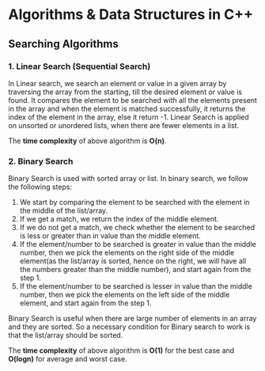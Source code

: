 # Algorithms &amp; Data Structures in C++

<!-- ## Data Structures

### 1. Stack

### 2. Queue

### 3. SingleLinkedList

### 4. DoubleLinkedList -->

## Searching Algorithms

### 1. Linear Search (Sequential Search)

In Linear search, we search an element or value in a given array by traversing the array from the starting, till the desired element or value is found.
It compares the element to be searched with all the elements present in the array and when the element is matched successfully, it returns the index of the element in the array, else it return -1.
Linear Search is applied on unsorted or unordered lists, when there are fewer elements in a list.

The **time complexity** of above algorithm is **O(n)**.

### 2. Binary Search

Binary Search is used with sorted array or list. In binary search, we follow the following steps:

1. We start by comparing the element to be searched with the element in the middle of the list/array.
2. If we get a match, we return the index of the middle element.
3. If we do not get a match, we check whether the element to be searched is less or greater than in value than the middle element.
4. If the element/number to be searched is greater in value than the middle number, then we pick the elements on the right side of the middle element(as the list/array is sorted, hence on the right, we will have all the numbers greater than the middle number), and start again from the step 1.
5. If the element/number to be searched is lesser in value than the middle number, then we pick the elements on the left side of the middle element, and start again from the step 1.

Binary Search is useful when there are large number of elements in an array and they are sorted. So a necessary condition for Binary search to work is that the list/array should be sorted.

The **time complexity** of above algorithm is **O(1)** for the best case and **O(logn)** for average and worst case.
